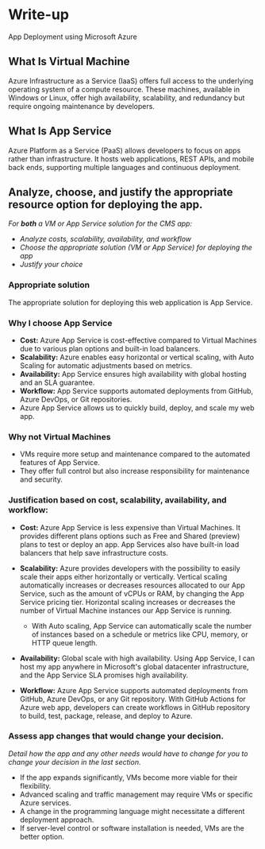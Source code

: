 # Write-up
App Deployment using Microsoft Azure

## What Is Virtual Machine
Azure Infrastructure as a Service (IaaS) offers full access to the underlying operating system of a compute resource. These machines, available in Windows or Linux, offer high availability, scalability, and redundancy but require ongoing maintenance by developers.

## What Is App Service
Azure Platform as a Service (PaaS) allows developers to focus on apps rather than infrastructure. It hosts web applications, REST APIs, and mobile back ends, supporting multiple languages and continuous deployment.


## Analyze, choose, and justify the appropriate resource option for deploying the app.

*For **both** a VM or App Service solution for the CMS app:*
- *Analyze costs, scalability, availability, and workflow*
- *Choose the appropriate solution (VM or App Service) for deploying the app*
- *Justify your choice*

### Appropriate solution
The appropriate solution for deploying this web application is App Service.

### Why I choose App Service
- **Cost:** Azure App Service is cost-effective compared to Virtual Machines due to various plan options and built-in load balancers.
- **Scalability:** Azure enables easy horizontal or vertical scaling, with Auto Scaling for automatic adjustments based on metrics.
- **Availability:** App Service ensures high availability with global hosting and an SLA guarantee.
- **Workflow:** App Service supports automated deployments from GitHub, Azure DevOps, or Git repositories.
- Azure App Service allows us to quickly build, deploy, and scale my web app.

### Why not Virtual Machines
- VMs require more setup and maintenance compared to the automated features of App Service.
- They offer full control but also increase responsibility for maintenance and security.


### Justification based on cost, scalability, availability, and workflow:

- **Cost:** Azure App Service is less expensive than Virtual Machines. It provides different plans options such as Free and Shared (preview) plans to test or deploy an app. App Services also have built-in load balancers that help save infrastructure costs.

- **Scalability:** Azure provides developers with the possibility to easily scale their apps either horizontally or vertically. Vertical scaling automatically increases or decreases resources allocated to our App Service, such as the amount of vCPUs or RAM, by changing the App Service pricing tier. Horizontal scaling increases or decreases the number of Virtual Machine instances our App Service is running.
    - With Auto scaling, App Service can automatically scale the number of instances based on a schedule or metrics like CPU, memory, or HTTP queue length. 

- **Availability:** Global scale with high availability. Using App Service, I can host my app anywhere in Microsoft's global datacenter infrastructure, and the App Service SLA promises high availability.

- **Workflow:** Azure App Service supports automated deployments from GitHub, Azure DevOps, or any Git repository. With GitHub Actions for Azure web app, developers can create workflows in GitHub repository to build, test, package, release, and deploy to Azure. 

### Assess app changes that would change your decision.

*Detail how the app and any other needs would have to change for you to change your decision in the last section.* 

- If the app expands significantly, VMs become more viable for their flexibility.
- Advanced scaling and traffic management may require VMs or specific Azure services.
- A change in the programming language might necessitate a different deployment approach.
- If server-level control or software installation is needed, VMs are the better option.
